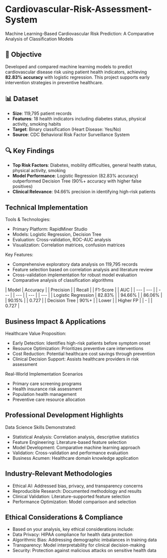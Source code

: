 # Cardiovascular-Risk-Assessment-System
Machine Learning-Based Cardiovascular Risk Prediction: A Comparative Analysis of Classification Models

## 🎯 Objective
Developed and compared machine learning models to predict cardiovascular disease risk using patient health indicators, achieving **82.83% accuracy** with logistic regression. This project supports early intervention strategies in preventive healthcare.

## 📊 Dataset
- **Size**: 119,795 patient records
- **Features**: 18 health indicators including diabetes status, physical activity, smoking habits
- **Target**: Binary classification (Heart Disease: Yes/No)
- **Source**: CDC Behavioral Risk Factor Surveillance System

## 🔍 Key Findings
- **Top Risk Factors**: Diabetes, mobility difficulties, general health status, physical activity, smoking
- **Model Performance**: Logistic Regression (82.83% accuracy) outperformed Decision Tree (90%+ accuracy with higher false positives)
- **Clinical Relevance**: 94.66% precision in identifying high-risk patients

## Technical Implementation

Tools & Technologies:
- Primary Platform: RapidMiner Studio
- Models: Logistic Regression, Decision Tree
- Evaluation: Cross-validation, ROC-AUC analysis
- Visualization: Correlation matrices, confusion matrices

Key Features:
- Comprehensive exploratory data analysis on 119,795 records
- Feature selection based on correlation analysis and literature review
- Cross-validation implementation for robust model evaluation
- Comparative analysis of classification algorithms

| Model | Accuracy | | Precision | | Recall | | F1-Score | | AUC |
| --- | --- | | --- | | --- | | --- | | --- |
| Logistic Regression | 82.83% | | 94.66% | | 86.06% | | 90.15% | | 0.727 |
| Decision Tree | 90%+ | | Lower | | Higher FP | | - | | 0.727 |

## Business Impact & Applications

Healthcare Value Proposition:
- Early Detection: Identifies high-risk patients before symptom onset
- Resource Optimization: Prioritizes preventive care interventions
- Cost Reduction: Potential healthcare cost savings through prevention
- Clinical Decision Support: Assists healthcare providers in risk assessment

Real-World Implementation Scenarios
- Primary care screening programs
- Health insurance risk assessment
- Population health management
- Preventive care resource allocation

## Professional Development Highlights
Data Science Skills Demonstrated:
- Statistical Analysis: Correlation analysis, descriptive statistics
- Feature Engineering: Literature-based feature selection
- Model Development: Comparative machine learning approach
- Validation: Cross-validation and performance evaluation
- Business Acumen: Healthcare domain knowledge application

## Industry-Relevant Methodologies
- Ethical AI: Addressed bias, privacy, and transparency concerns
- Reproducible Research: Documented methodology and results
- Clinical Validation: Literature-supported feature selection
- Performance Optimization: Model comparison and selection

## Ethical Considerations & Compliance
- Based on your analysis, key ethical considerations include:
- Data Privacy: HIPAA compliance for health data protection
- Algorithmic Bias: Addressing demographic imbalances in training data
- Transparency: Model interpretability for clinical decision-making
- Security: Protection against malicious attacks on sensitive health data
